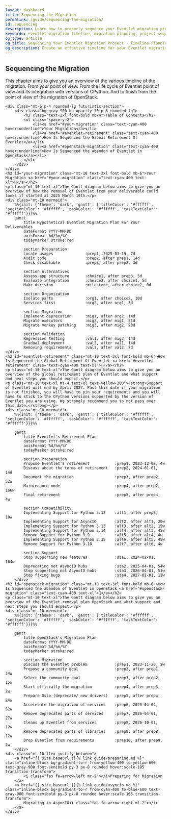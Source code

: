 ```yaml
---
layout: dashboard
title: Sequencing the Migration
permalink: /guide/sequencing-the-migration/
id: sequencing
description: Learn how to properly sequence your Eventlet migration project with timelines and Gantt charts. This guide covers planning your transition, aligning with Eventlet's retirement timeline, and the OpenStack community's migration approach.
keywords: eventlet migration timeline, migration planning, project sequencing, gantt chart, openstack migration, eventlet retirement, phased migration
og_type: article
og_title: Sequencing Your Eventlet Migration Project - Timeline Planning Guide
og_description: Create an effective timeline for your Eventlet migration project with Gantt charts and practical milestone planning based on the OpenStack community's approach.
---
```

<section>
    <h1 class="text-4xl font-bold mb-6">Sequencing the Migration</h1>
    <p class="mt-10 text-xl">This chapter aims to give you an overview of the various timeline of the migration. From your point of view. From the life cycle of Eventlet point of view and its integration with versions of CPython. And to finish from the point of view of the migration of OpenStack.</p>

    <div class="mt-6 p-4 rounded-lg futuristic-section">
        <div class="bg-gray-900 bg-opacity-70 p-6 rounded-lg">
            <h2 class="text-2xl font-bold mb-4">Table of Contents</h2>
            <ul class="space-y-2">
                <li><a href="#your-migration" class="text-cyan-400 hover:underline">Your Migration</a></li>
                <li><a href="#eventlet-retirement" class="text-cyan-400 hover:underline">How Is Sequenced the Global Retirement Of Eventlet</a></li>
                <li><a href="#openstack-migration" class="text-cyan-400 hover:underline">How Is Sequenced the abandon of Eventlet in OpenStack</a></li>
            </ul>
        </div>
    </div>
    <h2 id="your-migration" class="mt-10 text-3xl font-bold mb-6">Your Migration <a href="#your-migration" class="text-cyan-400 text-xl">🔗</a></h2>
    <p class="mt-10 text-xl">The Gantt diagram below aims to give you an overview of how the removal of Eventlet from your deliverable could looks if started at 2025 March 19th.</p>
    <div class="mt-10 mermaid">
        %%{init: {'theme': 'dark', 'gantt': {'titleColor': '#ffffff', 'sectionColor': '#ffffff', 'taskColor': '#ffffff', 'taskTextColor': '#ffffff'}}}%%
        gantt
            title Hypothetical Eventlet Migration Plan For Your Deliverables
            dateFormat YYYY-MM-DD
            axisFormat %d/%m/%Y
            todayMarker stroke:red
            
            section Preparation
            Locate usages              :prep1, 2025-03-19, 7d
            Audit code                 :prep2, after prep1, 14d
            Check disablable           :prep3, after prep2, 3d
            
            section Alternatives
            Assess app structure       :choice1, after prep3, 5d
            Evaluate integration       :choice2, after choice1, 5d
            Make decision              :milestone, after choice2, 0d
            
            section Organization
            Isolate parts              :org1, after choice2, 10d
            Services first             :org2, after org1, 3d
            
            section Migration
            Implement deprecation      :mig1, after org2, 14d
            Migrate executors          :mig2, after mig1, 21d
            Migrate monkey patching    :mig3, after mig2, 28d
            
            section Validation
            Regression testing         :val1, after mig3, 14d
            Gradual deployment         :val2, after val1, 14d
            Removing requirements      :val3, after val2, 2d
    </div>
    <h2 id="eventlet-retirement" class="mt-10 text-3xl font-bold mb-6">How Is Sequenced the Global Retirement Of Eventlet <a href="#eventlet-retirement" class="text-cyan-400 text-xl">🔗</a></h2>
    <p class="mt-10 text-xl">The Gantt diagram below aims to give you an overview of the global retirement plan of Eventlet and what support and next steps you should expect.</p>
    <p class="mt-10 text-xl mt-4 text-xl text-yellow-300"><strong>Support of Eventlet will end by April 2027. Past this date if your migration is not finished, you will have to pin your requirements and you will have to stick to the CPython versions supported by the version of Eventlet you are using. We strongly recommend you to not pass over this date.</strong></p>
    <div class="mt-10 mermaid">
        %%{init: {'theme': 'dark', 'gantt': {'titleColor': '#ffffff', 'sectionColor': '#ffffff', 'taskColor': '#ffffff', 'taskTextColor': '#ffffff'}}}%%

        gantt
            title Eventlet's Retirement Plan
            dateFormat YYYY-MM-DD
            axisFormat %d/%m/%Y
            todayMarker stroke:red
            
            section Preparation
            Propose Eventlet's retirement           :prep1, 2023-12-08, 4w
            Discuss about the terms of retirement   :prep2, 2024-01-01, 14d
            Document the migration                  :prep3, after prep2, 52w
            Maintenance mode                        :prep4, after prep2, 166w
            Final retirement                        :prep5, after prep4, 4w
            
            section Compatibility
            Implementing Support for Python 3.12    :alt1, after prep2, 10w
            Implementing Support for AsyncIO        :alt2, after alt1, 20w
            Implementing Support for Python 3.13    :alt3, after alt2, 15w
            Implementing Support for Python 3.14    :alt4, after alt3, 45w
            Remove Support for Python 3.9           :alt5, after alt4, 4w
            Implementing Support for Python 3.15    :alt6, after alt5, 45w
            Remove Support for Python 3.10          :alt7, after alt6, 4w
            
            section Support
            Stop supporting new features            :sta1, 2024-02-01, 164w
            Deprecating not AsyncIO hubs            :sta2, 2025-04-01, 54w
            Stop supporting not AsyncIO hubs        :sta3, 2026-04-01, 51w
            Stop fixing bugs                        :sta4, 2027-01-01, 12w
        </div>
    <h2 id="openstack-migration" class="mt-10 text-3xl font-bold mb-6">How Is Sequenced the abandon of Eventlet in OpenStack <a href="#openstack-migration" class="text-cyan-400 text-xl">🔗</a></h2>
    <p class="mt-10 text-xl">The Gantt diagram below aims to give you an overview of the Eventlet removal plan OpenStack and what support and next steps you should expect.</p>
    <div class="mt-10 mermaid">
        %%{init: {'theme': 'dark', 'gantt': {'titleColor': '#ffffff', 'sectionColor': '#ffffff', 'taskColor': '#ffffff', 'taskTextColor': '#ffffff'}}}%%

        gantt
            title OpenStack's Migration Plan
            dateFormat YYYY-MM-DD
            axisFormat %d/%m/%Y
            todayMarker stroke:red
            
            section Migration
            Discuss the Eventlet problem            :prep1, 2023-11-20, 2w
            Propose a community goal                :prep2, after prep1, 34w
            Select the community goal               :prep3, after prep2, 15w
            Start officially the migration          :prep4, after prep3, 2w
            Prepare Oslo (deprecate/ new drivers)   :prep5, after prep4, 24w
            Accelerate the migration of services    :prep6, 2025-04-04, 52w
            Remove deprecated parts of services     :prep7, 2026-04-01, 27w
            Cleans up Eventlet from services        :prep8, 2026-10-01, 12w
            Remove deprecated parts of libraries    :prep9, after prep8, 12w
            Drop Eventlet from requirements         :prep10, after prep9, 2w
        </div>
    <div class="mt-10 flex justify-between">
        <a href="{{ site.baseurl }}{% link guide/preparing.md %}" class="inline-block bg-gradient-to-r from-yellow-400 to-yellow-600 text-gray-900 font-semibold py-3 px-8 rounded hover:scale-105 transition-transform">
            <i class="fas fa-arrow-left mr-2"></i>Preparing for Migration
        </a>
        <a href="{{ site.baseurl }}{% link guide/asyncio.md %}" class="inline-block bg-gradient-to-r from-cyan-400 to-blue-600 text-gray-900 font-semibold py-3 px-8 rounded hover:scale-105 transition-transform">
            Migrating to AsyncIO<i class="fas fa-arrow-right ml-2"></i>
        </a>
    </div>
</section>